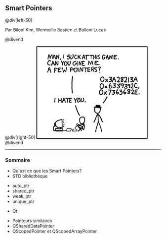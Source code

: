 ## Smart Pointers

@div[left-50]


Par Biloni Kim, Wermeille Bastien et Bulloni Lucas

@divend

@div[right-50]
![Pointeurs](pictures/pointers.png)
@divend

---

### Sommaire

* Qu'est ce que les Smart Pointers?
* STD bibliothèque
 - auto_ptr
 - shared_ptr
 - weak_ptr
 - unique_ptr
* Qt
 - Pointeurs similaires
 - QSharedDataPointer
 - QScopedPointer et QScopedArrayPointer
